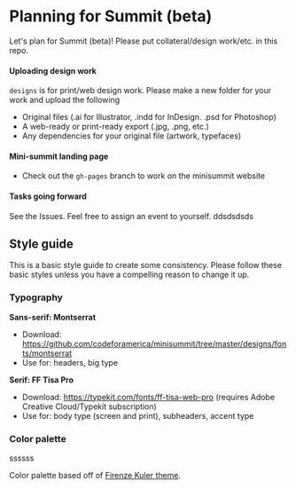 Planning for Summit (beta)
=========

Let's plan for Summit (beta)! Please put collateral/design work/etc. in this repo.

#### Uploading design work

`designs` is for print/web design work. Please make a new folder for your work and upload the following

* Original files (.ai for Illustrator, .indd for InDesign. .psd for Photoshop)
* A web-ready or print-ready export (.jpg, .png, etc.)
* Any dependencies for your original file (artwork, typefaces)

#### Mini-summit landing page

* Check out the `gh-pages` branch to work on the minisummit website

#### Tasks going forward

See the Issues. Feel free to assign an event to yourself. ddsdsdsds

## Style guide

This is a basic style guide to create some consistency. Please follow these basic styles unless you have a compelling reason to change it up.

### Typography

**Sans-serif: Montserrat**

* Download: https://github.com/codeforamerica/minisummit/tree/master/designs/fonts/montserrat
* Use for: headers, big type

**Serif: FF Tisa Pro**

* Download: https://typekit.com/fonts/ff-tisa-web-pro (requires Adobe Creative Cloud/Typekit subscription)
* Use for: body type (screen and print), subheaders, accent type 

### Color palette

ssssss

Color palette based off of [Firenze Kuler theme](https://kuler.adobe.com/Firenze-color-theme-24198/). 
